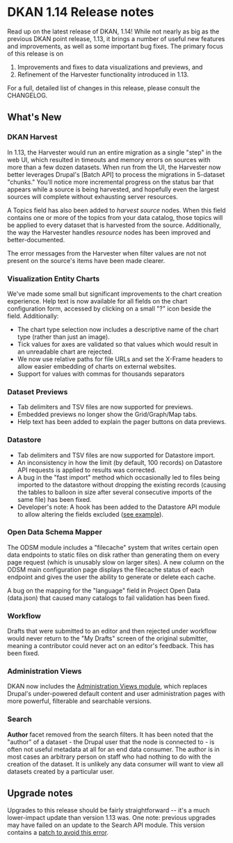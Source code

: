  # DKAN 1.14 Release notes

 Read up on the latest release of DKAN, 1.14! While not nearly as big as the previous DKAN point release, 1.13, it brings a number of useful new features and improvements, as well as some important bug fixes. The primary focus of this release is on

1. Improvements and fixes to data visualizations and previews, and
2. Refinement of the Harvester functionality introduced in 1.13.

For a full, detailed list of changes in this release, please consult the CHANGELOG.

## What's New

### DKAN Harvest

In 1.13, the Harvester would run an entire migration as a single "step" in the web UI, which resulted in timeouts and memory errors on sources with more than a few dozen datasets. When run from the UI, the Harvester now better leverages Drupal's [Batch API] to process the migrations in 5-dataset "chunks." You'll notice more incremental progress on the status bar that appears while a source is being harvested, and hopefully even the largest sources will complete without exhausting server resources.

A Topics field has also been added to _harvest source_ nodes. When this field contains one or more of the topics from your data catalog, those topics will be applied to every dataset that is harvested from the source. Additionally, the way the Harvester handles _resource_ nodes has been improved and better-documented.

The error messages from the Harvester when filter values are not not present on the source's items have been made clearer.

### Visualization Entity Charts

We've made some small but significant improvements to the chart creation experience. Help text is now available for all fields on the chart configuration form, accessed by clicking on a small "?" icon beside the field. Additionally:

* The chart type selection now includes a descriptive name of the chart type (rather than just an image).
* Tick values for axes are validated so that values which would result in an unreadable chart are rejected.
* We now use relative paths for file URLs and set the X-Frame headers to allow easier embedding of charts on external websites.
* Support for values with commas for thousands separators

### Dataset Previews

* Tab delimiters and TSV files are now supported for previews.
* Embedded previews no longer show the Grid/Graph/Map tabs.
* Help text has been added to explain the pager buttons on data previews.

### Datastore

* Tab delimiters and TSV files are now supported for Datastore import.
* An inconsistency in how the limit (by default, 100 records) on Datastore API requests is applied to results was corrected.
* A bug in the "fast import" method which occasionally led to files being imported to the datastore without dropping the existing records (causing the tables to balloon in size after several consecutive imports of the same file) has been fixed.
* Developer's note: A hook has been added to the Datastore API module to allow altering the fields excluded ([see example](https://github.com/kducharm/dkan/blob/5e1d2039b2deed7c591e7afb8c99906fc5bf7259/modules/dkan/dkan_datastore/modules/dkan_datastore_api/dkan_datastore_api.api.php)).

### Open Data Schema Mapper

The ODSM module includes a "filecache" system that writes certain open data endpoints to static files on disk rather than generating them on every page request (which is unusably slow on larger sites). A new column on the ODSM main configuration page displays the filecache status of each endpoint and gives the user the ability to generate or delete each cache.

A bug on the mapping for the "language" field in Project Open Data (data.json) that caused many catalogs to fail validation has been fixed.

### Workflow

Drafts that were submitted to an editor and then rejected under workflow would never return to the "My Drafts" screen of the original submitter, meaning a contributor could never act on an editor's feedback. This has been fixed.

### Administration Views

DKAN now includes the [Administration Views module](https://www.drupal.org/project/admin_views), which replaces Drupal's under-powered default content and user administration pages with more powerful, filterable and searchable versions.

### Search

**Author** facet removed from the search filters. It has been noted that the "author" of a dataset - the Drupal user that the node is connected to - is often not useful metadata at all for an end data consumer. The author is in most cases an arbitrary person on staff who had nothing to do with the creation of the dataset. It is unlikely any data consumer will want to view all datasets created by a particular user.

## Upgrade notes

Upgrades to this release should be fairly straightforward -- it's a much lower-impact update than version 1.13 was. One note: previous upgrades may have failed on an update to the Search API module. This version contains a [patch to avoid this error](https://www.drupal.org/node/2855634).
